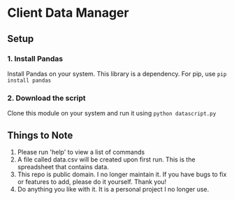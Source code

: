 # Client Data Manager

## Setup

### 1. Install Pandas

Install Pandas on your system. This library is a dependency. For pip, use
`pip install pandas`

### 2. Download the script

Clone this module on your system and run it using
`python datascript.py`

## Things to Note

1. Please run 'help' to view a list of commands
2. A file called data.csv will be created upon first run. This is the spreadsheet that contains data.
3. This repo is public domain. I no longer maintain it. If you have bugs to fix or features to add, please do it yourself. Thank you!
4. Do anything you like with it. It is a personal project I no longer use.
